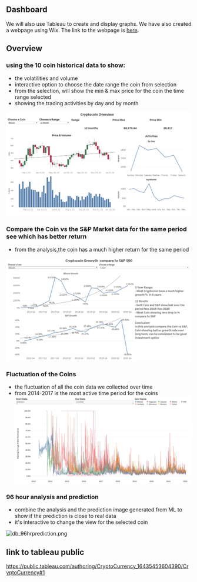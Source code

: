 ## Dashboard
We will also use Tableau to create and display graphs. We have also created a webpage using Wix. The link to the webpage is [here](https://lavexplorer.wixsite.com/its-crypto).

## Overview
### using the 10 coin historical data to show: 
- the volatilities and volume
- interactive option to choose the date range the coin from selection
- from the selection, will show the min & max price for the coin the time range selected
- showing the trading activities by day and by month

![db_coin_overview.png](../Images/db_coin_overview.png) 

### Compare the Coin vs the S&P Market data for the same period see which has better return

- from the analysis,the coin has a much higher return for the same period

![db_coin_vs_s_p.png](../Images/db_coin_vs_s_p.png) 

### Fluctuation of the Coins  
- the fluctuation of all the coin data we collected over time
- from 2014-2017 is the most active time period for the coins 
![db_flunctuation.png](../Images/db_flunctuation.png) 

### 96 hour analysis and prediction
- combine the analysis and the prediction image generated from ML to show if the prediction is close to real data
- it's interactive to change the view for the selected coin

![db_96hrprediction.png](../Images/db_96hrprediction.png) 

## link to tableau public
https://public.tableau.com/authoring/CryptoCurrency_16435453604390/CryptoCurrency#1


